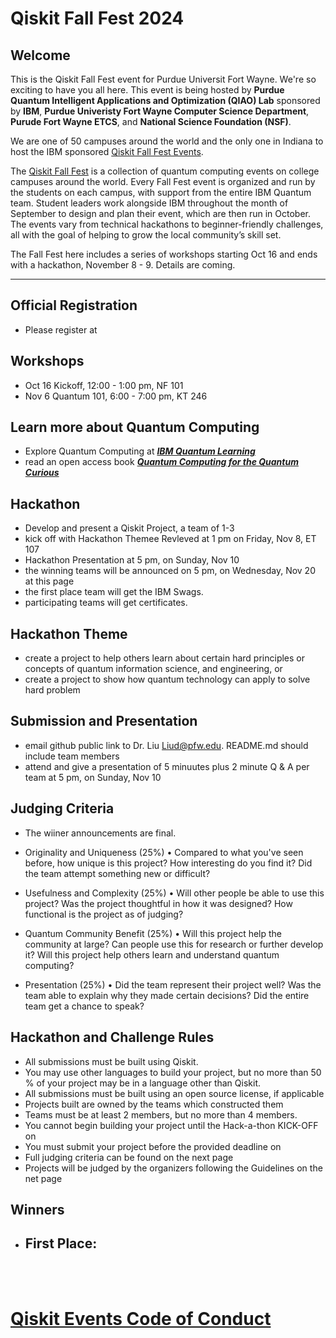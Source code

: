# Qiskit Fall Fest 2024

## Welcome
This is the Qiskit Fall Fest event for Purdue Universit Fort Wayne. We're so exciting to have you all here. This event is being hosted by **Purdue Quantum Intelligent Applications and Optimization (QIAO) Lab** sponsored by **IBM**, **Purdue Univeristy Fort Wayne Computer Science Department**, **Purude Fort Wayne ETCS**, and **National Science Foundation (NSF)**. 

We are one of 50 campuses around the world and the only one in Indiana to host the IBM sponsored [Qiskit Fall Fest Events](https://qiskit.org/events/fall-fest/).

The [Qiskit Fall Fest](https://medium.com/qiskit/introducing-the-qiskit-fall-fest-feb8456b557) is a collection of quantum computing events on college campuses around the world. Every Fall Fest event is organized and run by the students on each campus, with support from the entire IBM Quantum team. Student leaders work alongside IBM throughout the month of September to design and plan their event, which are then run in October. The events vary from technical hackathons to beginner-friendly challenges, all with the goal of helping to grow the local community’s skill set.

The Fall Fest here includes a series of workshops starting Oct 16 and ends with a hackathon, November 8 - 9. Details are coming.

--------------------------------
## Official Registration
- Please register at 

## Workshops
- Oct 16 Kickoff, 12:00 - 1:00 pm, NF 101
- Nov 6  Quantum 101, 6:00  - 7:00 pm, KT 246

## Learn more about Quantum Computing
- Explore Quantum Computing at [***IBM Quantum Learning***](https://learning.quantum.ibm.com/)
- read an open access book [***Quantum Computing for the Quantum Curious***](https://link.springer.com/book/10.1007/978-3-030-61601-4)
  
## Hackathon
- Develop and present a Qiskit Project, a team of 1-3
- kick off with Hackathon Themee Revleved at 1 pm on Friday, Nov 8, ET 107
- Hackathon Presentation at 5 pm, on Sunday, Nov 10
- the winning teams will be announced on 5 pm, on Wednesday, Nov 20 at this page
- the first place team will get the IBM Swags.
- participating teams will get certificates.

## Hackathon Theme
- create a project to help others learn about certain hard principles or concepts of quantum information science, and engineering, or
- create a project to show how quantum technology can apply to solve hard problem

## Submission and Presentation
- email github public link to Dr. Liu Liud@pfw.edu. README.md should include team members
- attend and give a presentation of 5 minuutes plus 2 minute Q & A per team at 5 pm, on Sunday, Nov 10

## Judging Criteria 
- The wiiner announcements are final.
- Originality and Uniqueness (25%)
•	Compared to what you've seen before, how unique is this project? How interesting do you find it? Did the team attempt something new or difficult?

- Usefulness and Complexity (25%)
•	Will other people be able to use this project? Was the project thoughtful in how it was designed? How functional is the project as of judging?

- Quantum Community Benefit (25%)
•	Will this project help the community at large? Can people use this for research or further develop it? Will this project help others learn and understand quantum computing?

- Presentation (25%)
•	Did the team represent their project well? Was the team able to explain why they made certain decisions? Did the entire team get a chance to speak?

## Hackathon and Challenge Rules

-	All submissions must be built using Qiskit.
-	You may use other languages to build your project, but no more than 50 % of your project may be in a language other than Qiskit.
-	All submissions must be built using an open source license, if applicable
-	Projects built are owned by the teams which constructed them
-	Teams must be at least 2 members, but no more than 4 members.
-	You cannot begin building your project until the Hack-a-thon KICK-OFF on 
-	You must submit your project before the provided deadline on 
-	Full judging criteria can be found on the next page
-	Projects will be judged by the organizers following the Guidelines on the net page

## Winners
- First Place: 
   - 
     
   
<br><br>
# [Qiskit Events Code of Conduct](https://github.com/Qiskit/qiskit/blob/master/CODE_OF_CONDUCT.md)
